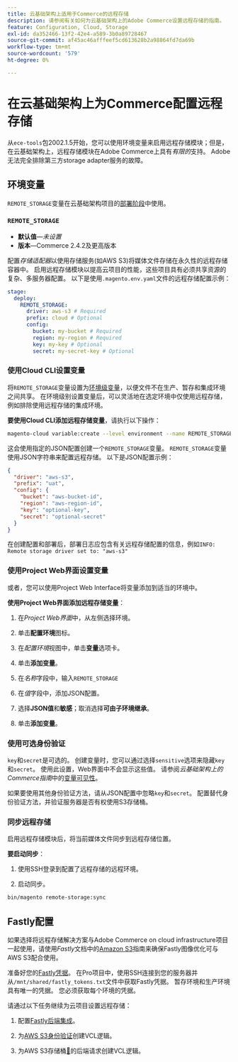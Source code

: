 ```yaml
---
title: 云基础架构上适用于Commerce的远程存储
description: 请参阅有关如何为云基础架构上的Adobe Commerce设置远程存储的指南。
feature: Configuration, Cloud, Storage
exl-id: da352466-13f2-42e4-a589-3b0a89728467
source-git-commit: af45ac46afffeef5cd613628b2a98864fd7da69b
workflow-type: tm+mt
source-wordcount: '579'
ht-degree: 0%

---
```


# 在云基础架构上为Commerce配置远程存储

从`ece-tools`包2002.1.5开始，您可以使用环境变量来启用远程存储模块；但是，在云基础架构上，远程存储模块在Adobe Commerce上具有&#x200B;_有限的_&#x200B;支持。 Adobe无法完全排除第三方storage adapter服务的故障。

## 环境变量

`REMOTE_STORAGE`变量在云基础架构项目的[部署阶段](https://experienceleague.adobe.com/docs/commerce-cloud-service/user-guide/develop/deploy/process.html)中使用。

### `REMOTE_STORAGE`

- **默认值**—_未设置_
- **版本**—Commerce 2.4.2及更高版本

配置&#x200B;_存储适配器_&#x200B;以使用存储服务(如AWS S3)将媒体文件存储在永久性的远程存储容器中。 启用远程存储模块以提高云项目的性能，这些项目具有必须共享资源的复杂、多服务器配置。 以下是使用`.magento.env.yaml`文件的远程存储配置示例：

```yaml
stage:
  deploy:
    REMOTE_STORAGE:
      driver: aws-s3 # Required
      prefix: cloud # Optional
      config:
        bucket: my-bucket # Required
        region: my-region # Required
        key: my-key # Optional
        secret: my-secret-key # Optional
```

### 使用Cloud CLI设置变量

将`REMOTE_STORAGE`变量设置为[环境级变量](https://experienceleague.adobe.com/docs/commerce-cloud-service/user-guide/configure/env/variable-levels.html)，以便文件不在生产、暂存和集成环境之间共享。 在环境级别设置变量后，可以灵活地在选定环境中仅使用远程存储，例如排除使用远程存储的集成环境。

**要使用Cloud CLI添加远程存储变量**，请执行以下操作：

```bash
magento-cloud variable:create --level environment --name REMOTE_STORAGE --json true --inheritable false --value '{"driver":"aws-s3","prefix":"uat","config":{"bucket":"aws-bucket-id","region":"eu-west-1","key":"optional-key","secret":"optional-secret"}}'
```

这会使用指定的JSON配置创建一个`REMOTE_STORAGE`变量。 `REMOTE_STORAGE`变量使用JSON字符串来配置远程存储。 以下是JSON配置示例：

```json
{
  "driver": "aws-s3",
  "prefix": "uat",
  "config": {
    "bucket": "aws-bucket-id",
    "region": "aws-region-id",
    "key": "optional-key",
    "secret": "optional-secret"
  }
}
```

在创建配置和部署后，部署日志应包含有关远程存储配置的信息，例如`INFO: Remote storage driver set to: "aws-s3"`

### 使用Project Web界面设置变量

或者，您可以使用Project Web Interface将变量添加到适当的环境中。

**使用Project Web界面添加远程存储变量**：

1. 在&#x200B;_Project Web界面_&#x200B;中，从左侧选择环境。

1. 单击&#x200B;**配置环境**&#x200B;图标。

1. 在&#x200B;_配置环境_&#x200B;视图中，单击&#x200B;**变量**&#x200B;选项卡。

1. 单击&#x200B;**添加变量**。

1. 在&#x200B;_名称_&#x200B;字段中，输入`REMOTE_STORAGE`

1. 在&#x200B;_值_&#x200B;字段中，添加JSON配置。

1. 选择&#x200B;**JSON值**&#x200B;和&#x200B;**敏感**；取消选择&#x200B;**可由子环境继承**。

1. 单击&#x200B;**添加变量**。

### 使用可选身份验证

`key`和`secret`是可选的。 创建变量时，您可以通过选择`sensitive`选项来隐藏`key`和`secret`。 使用此设置，Web界面中不会显示这些值。 请参阅&#x200B;_云基础架构上的Commerce指南_&#x200B;中的[变量可见性](https://experienceleague.adobe.com/docs/commerce-cloud-service/user-guide/configure/env/variable-levels.html#visibility)。

如果要使用其他身份验证方法，请从JSON配置中忽略`key`和`secret`。 配置替代身份验证方法，并验证服务器是否有权使用S3存储桶。

### 同步远程存储

启用远程存储模块后，将当前媒体文件同步到远程存储位置。

**要启动同步**：

1. 使用SSH登录到配置了远程存储的远程环境。

1. 启动同步。

```bash
bin/magento remote-storage:sync 
```

## Fastly配置

如果选择将远程存储解决方案与Adobe Commerce on cloud infrastructure项目一起使用，请使用&#x200B;_Fastly_&#x200B;文档中的[Amazon S3](https://docs.fastly.com/en/guides/amazon-s3)指南来确保Fastly图像优化可与AWS S3配合使用。

准备好您的[Fastly凭据](https://experienceleague.adobe.com/docs/commerce-cloud-service/user-guide/cdn/setup-fastly/fastly-configuration.html#get-fastly-credentials)。 在Pro项目中，使用SSH连接到您的服务器并从`/mnt/shared/fastly_tokens.txt`文件中获取Fastly凭据。 暂存环境和生产环境具有唯一的凭据。 您必须获取每个环境的凭据。

请通过以下任务继续为云项目设置远程存储：

1. 配置[Fastly后端集成](https://github.com/fastly/fastly-magento2/blob/master/Documentation/Guides/Edge-Modules/EDGE-MODULE-OTHER-CMS-INTEGRATION.md)。

1. 为[AWS S3身份验证](https://docs.fastly.com/en/guides/amazon-s3#using-an-amazon-s3-private-bucket)创建VCL逻辑。

1. 为AWS S3存储桶[&#128279;](https://developer.fastly.com/reference/vcl/variables/backend-connection/req-backend/)的后端请求创建VCL逻辑。
